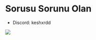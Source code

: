 # Sorusu Sorunu Olan
- Discord: keshxrdd

![](https://hits.sh/github.com/keshxrd123/discord-url-vanity-sniper-mfa-fixed.svg)
